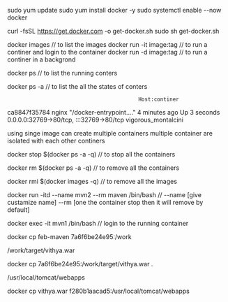 sudo yum update
sudo yum install docker -y
sudo systemctl enable --now docker

curl -fsSL https://get.docker.com -o get-docker.sh
 sudo sh get-docker.sh



docker images  // to list the images
docker run -it image:tag // to run a continer and login to the container
docker run -d image:tag // to run a continer in a backgrond

docker ps // to list the running conters

docker ps -a // to list the all the states of conters

											  Host:continer
ca8847f35784   nginx     "/docker-entrypoint.…"   4 minutes ago   Up 3 seconds   0.0.0.0:32769->80/tcp, :::32769->80/tcp   vigorous_montalcini

using singe image can create multiple containers
multiple container are isolated with each other continers

docker stop $(docker ps -a -q) // to stop all the containers

docker rm $(docker ps -a -q) // to remove all the containers

docker rmi $(docker images  -q) // to remove all the images

docker run -itd --name mvn2 --rm maven /bin/bash  // --name [give custamize name] --rm [one the container stop then it will remove by default]

docker exec -it mvn1 /bin/bash  // login to the running container

docker cp feb-maven 7a6f6be24e95:/work

/work/target/vithya.war

docker cp 7a6f6be24e95:/work/target/vithya.war .

/usr/local/tomcat/webapps

docker cp vithya.war f280b1aacad5:/usr/local/tomcat/webapps
